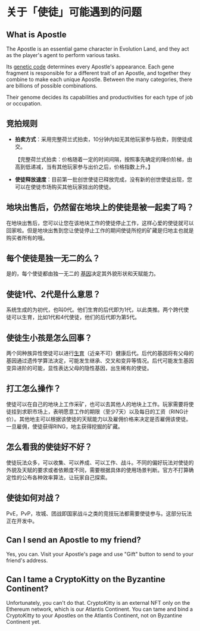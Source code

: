 # 关于「使徒」可能遇到的问题

## What is Apostle

The Apostle is an essential game character in Evolution Land, and they act as the player's agent to perform various tasks.

Its [genetic code](../../getting-started/game-entities/apostle/) determines every Apostle's appearance. Each gene fragment is responsible for a different trait of an Apostle, and together they combine to make each unique Apostle. Between the many categories, there are billions of possible combinations.

Their genome decides its capabilities and productivities for each type of job or occupation.

## 竞拍规则

* **拍卖方式**：采用完整荷兰式拍卖，10分钟内如无其他玩家参与拍卖，则使徒成交。

  【完整荷兰式拍卖：价格随着一定的时间间隔，按照事先确定的降价阶梯，由高到低递减，当有其他玩家参与出价之后，价格指数上升。】

* **使徒释放速度**：目前第一批创世使徒已释放完成，没有新的创世使徒出现，您可以在使徒市场购买其他玩家挂出的使徒。 

## **地块出售后，仍然留在地块上的使徒是被一起卖了吗？**

在地块出售后，您可以让您在该地块工作的使徒停止工作，这样心爱的使徒就可以回家啦。但是地块出售到您让使徒停止工作的期间使徒所挖的矿藏是归地主也就是购买者所有的哦。

## **每个使徒是独一无二的么？**

是的，每个使徒都由独一无二的 [基因](../../getting-started/game-entities/apostle/genome.md)决定其外貌形状和天赋能力。 

## **使徒1代、2代是什么意思？**

系统生成的为初代，也叫0代。他们生育的后代即为1代，以此类推。两个跨代使徒可以生育，比如1代和4代使徒，他们的后代即为第5代。

## **使徒生小孩是怎么回事？**

两个同种族异性使徒可以进行[生育](../../getting-started/game-entities/apostle/breed.md)（近亲不可）健康后代。后代的基因将有父母的基因通过遗传学算法决定，可能发生继承、交叉和变异等情况。后代可能发生基因变异进阶的可能，显性表达父母的隐性基因，出生稀有的使徒。

## **打工怎么操作？**

使徒可以在自己的地块上工作采矿，也可以去其他人的地块上工作。玩家需要将使徒挂到求职市场上，表明愿意工作的期限（至少7天）以及每日的工资（RING计价）。其他地主可以根据该使徒的天赋能力以及雇佣价格来决定是否雇佣该使徒。一旦雇佣，使徒获得RING，地主获得挖掘的矿藏。

## **怎么看我的使徒好不好？**

使徒玩法众多，可以收集、可以养成、可以工作、战斗。不同的偏好玩法对使徒的外貌及天赋的要求或者依赖度不同，需要根据具体的使用场景判断。官方不打算确定性的公布各种效率算法，让玩家自己探索。

## **使徒如何对战？**

PvE，PvP，攻城、团战即国家战斗之类的竞技玩法都需要使徒参与。这部分玩法正在开发中。

## Can I send an Apostle to my friend?

Yes, you can. Visit your Apostle's page and use "Gift" button to send to your friend's address.

## Can I tame a CryptoKitty on the Byzantine Continent?

Unfortunately, you can't do that. CryptoKitty is an external NFT only on the Ethereum network, which is our Atlantis Continent. You can tame and bind a CryptoKitty to your Apostles on the Atlantis Continent, not on Byzantine Continent yet.

